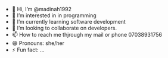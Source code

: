 - 👋 Hi, I’m @madinah1992
- 👀 I’m interested in in programming 
- 🌱 I’m currently learning software development
- 💞️ I’m looking to collaborate on developers.
- 📫 How to reach me thjrough my mail or phone 07038931756
- 😄 Pronouns: she/her
- ⚡ Fun fact: ...

<!---
madinah1992/madinah1992 is a ✨ special ✨ repository because its `README.md` (this file) appears on your GitHub profile.
You can click the Preview link to take a look at your changes.
--->
